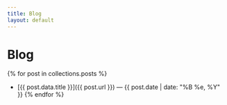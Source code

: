 ```yaml
---
title: Blog
layout: default
---
```


# Blog

{% for post in collections.posts %}
- [{{ post.data.title }}]({{ post.url }}) — {{ post.date | date: "%B %e, %Y" }}
{% endfor %}